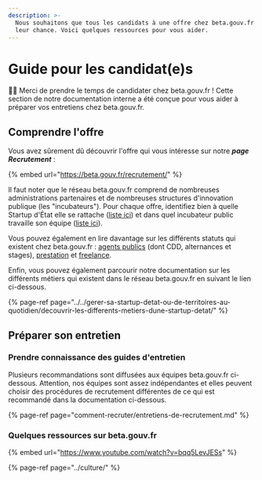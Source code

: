 ```yaml
---
description: >-
  Nous souhaitons que tous les candidats à une offre chez beta.gouv.fr aient
  leur chance. Voici quelques ressources pour vous aider.
---
```


# Guide pour les candidat\(e\)s

👋🏽 Merci de prendre le temps de candidater chez beta.gouv.fr ! Cette section de notre documentation interne a été conçue pour vous aider à préparer vos entretiens chez beta.gouv.fr. 

## Comprendre l'offre

Vous avez sûrement dû découvrir l'offre qui vous intéresse sur notre _**page Recrutement**_ :

{% embed url="https://beta.gouv.fr/recrutement/" %}

Il faut noter que le réseau beta.gouv.fr comprend de nombreuses administrations partenaires et de nombreuses structures d'innovation publique \(les "incubateurs"\). Pour chaque offre, identifiez bien à quelle Startup d'État elle se rattache \([liste ici](https://beta.gouv.fr/startups/)\) et dans quel incubateur public travaille son équipe \([liste ici](https://beta.gouv.fr/communaute/)\). 

Vous pouvez également en lire davantage sur les différents statuts qui existent chez beta.gouv.fr : [agents publics](les-differents-statuts/fonctionnaires-et-contractuels-de-la-fonction-publique.md) \(dont CDD, alternances et stages\), [prestation](les-differents-statuts/salaries-des-societes-de-prestation.md) et [freelance](les-differents-statuts/independants-freelances/devenir-freelance.md).

Enfin, vous pouvez également parcourir notre documentation sur les différents métiers qui existent dans le réseau beta.gouv.fr en suivant le lien ci-dessous.

{% page-ref page="../../gerer-sa-startup-detat-ou-de-territoires-au-quotidien/decouvrir-les-differents-metiers-dune-startup-detat/" %}

## Préparer son entretien

### Prendre connaissance des guides d'entretien 

Plusieurs recommandations sont diffusées aux équipes beta.gouv.fr ci-dessous. Attention, nos équipes sont assez indépendantes et elles peuvent choisir des procédures de recrutement différentes de ce qui est recommandé dans la documentation ci-dessous.

{% page-ref page="comment-recruter/entretiens-de-recrutement.md" %}

### Quelques ressources sur beta.gouv.fr

{% embed url="https://www.youtube.com/watch?v=bqq5LevJESs" %}

{% page-ref page="../culture/" %}





